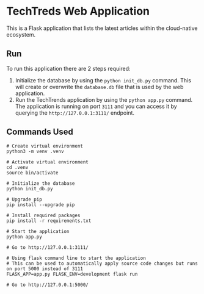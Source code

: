 # TechTreds Web Application

This is a Flask application that lists the latest articles within the cloud-native ecosystem.

## Run 

To run this application there are 2 steps required:

1. Initialize the database by using the `python init_db.py` command. This will create or overwrite the `database.db` file that is used by the web application.
2.  Run the TechTrends application by using the `python app.py` command. The application is running on port `3111` and you can access it by querying the `http://127.0.0.1:3111/` endpoint.


## Commands Used
```
# Create virtual environment
python3 -m venv .venv

# Activate virtual environment
cd .venv
source bin/activate

# Initialize the database
python init_db.py

# Upgrade pip
pip install --upgrade pip

# Install required packages
pip install -r requirements.txt

# Start the application
python app.py

# Go to http://127.0.0.1:3111/

# Using flask command line to start the application
# This can be used to automatically apply source code changes but runs on port 5000 instead of 3111
FLASK_APP=app.py FLASK_ENV=development flask run

# Go to http://127.0.0.1:5000/
```

